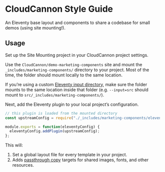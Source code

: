 # CloudCannon Style Guide

An Eleventy base layout and components to share a codebase for small demos (using site mounting!).

## Usage

Set up the Site Mounting project in your CloudCannon project settings.

Use the `CloudCannon/demo-marketing-components` site and mount the `_includes/marketing-components/` directory to your project. Most of the time, the folder should mount locally to the same location.

If you’re using a custom [Eleventy input directory](https://www.11ty.dev/docs/config/#input-directory), make sure the folder mounts to the same location inside that folder (e.g. `--input=src` should mount to `src/_includes/marketing-components/`).

Next, add the Eleventy plugin to your local project’s configuration.

```js
// this plugin is loaded from the mounted directory
const upstreamConfig = require("./_includes/marketing-components/eleventySharedConfig.js");

module.exports = function(eleventyConfig) {
  eleventyConfig.addPlugin(upstreamConfig);
};
```

This will:

1. Set a global layout file for every template in your project.
2. Adds [passthrough copy](https://www.11ty.dev/docs/copy/) targets for shared images, fonts, and other resources.

